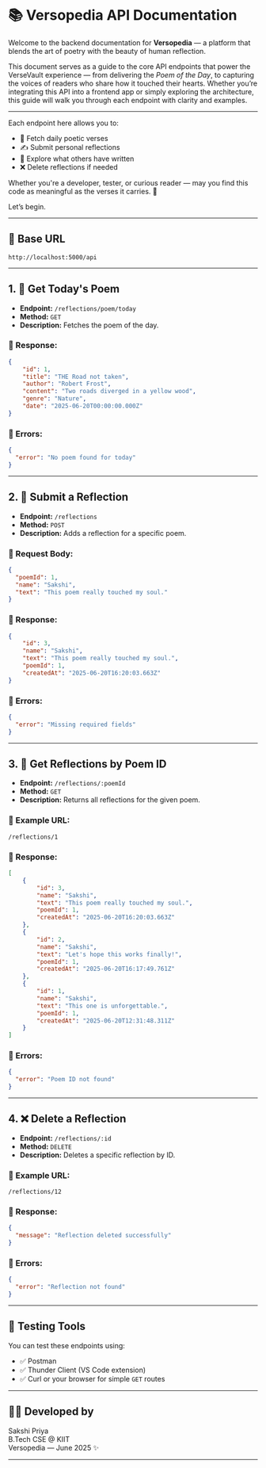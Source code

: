# 📚 Versopedia API Documentation



Welcome to the backend documentation for **Versopedia** — a platform that blends the art of poetry with the beauty of human reflection.

This document serves as a guide to the core API endpoints that power the VerseVault experience — from delivering the *Poem of the Day*, to capturing the voices of readers who share how it touched their hearts. Whether you’re integrating this API into a frontend app or simply exploring the architecture, this guide will walk you through each endpoint with clarity and examples.

---

Each endpoint here allows you to:

- 📰 Fetch daily poetic verses
- ✍️ Submit personal reflections
- 📖 Explore what others have written
- ❌ Delete reflections if needed

Whether you're a developer, tester, or curious reader — may you find this code as meaningful as the verses it carries. 🌿

Let’s begin.


---

## 📘 Base URL

```
http://localhost:5000/api
```

---

## 1. 📰 Get Today's Poem

- **Endpoint:** `/reflections/poem/today`
- **Method:** `GET`
- **Description:** Fetches the poem of the day.

### 🔸 Response:
```json
{
    "id": 1,
    "title": "THE Road not taken",
    "author": "Robert Frost",
    "content": "Two roads diverged in a yellow wood",
    "genre": "Nature",
    "date": "2025-06-20T00:00:00.000Z"
}
```

### 🔸 Errors:
```json
{
  "error": "No poem found for today"
}
```

---

## 2. 📝 Submit a Reflection

- **Endpoint:** `/reflections`
- **Method:** `POST`
- **Description:** Adds a reflection for a specific poem.

### 🔸 Request Body:
```json
{
  "poemId": 1,
  "name": "Sakshi",
  "text": "This poem really touched my soul."
}

```

### 🔸 Response:
```json
{
    "id": 3,
    "name": "Sakshi",
    "text": "This poem really touched my soul.",
    "poemId": 1,
    "createdAt": "2025-06-20T16:20:03.663Z"
}
```

### 🔸 Errors:
```json
{
  "error": "Missing required fields"
}
```

---

## 3. 📖 Get Reflections by Poem ID

- **Endpoint:** `/reflections/:poemId`
- **Method:** `GET`
- **Description:** Returns all reflections for the given poem.

### 🔸 Example URL:
```
/reflections/1
```

### 🔸 Response:
```json
[
    {
        "id": 3,
        "name": "Sakshi",
        "text": "This poem really touched my soul.",
        "poemId": 1,
        "createdAt": "2025-06-20T16:20:03.663Z"
    },
    {
        "id": 2,
        "name": "Sakshi",
        "text": "Let's hope this works finally!",
        "poemId": 1,
        "createdAt": "2025-06-20T16:17:49.761Z"
    },
    {
        "id": 1,
        "name": "Sakshi",
        "text": "This one is unforgettable.",
        "poemId": 1,
        "createdAt": "2025-06-20T12:31:48.311Z"
    }
]
```

### 🔸 Errors:
```json
{
  "error": "Poem ID not found"
}
```

---

## 4. ❌ Delete a Reflection

- **Endpoint:** `/reflections/:id`
- **Method:** `DELETE`
- **Description:** Deletes a specific reflection by ID.

### 🔸 Example URL:
```
/reflections/12
```

### 🔸 Response:
```json
{
  "message": "Reflection deleted successfully"
}
```

### 🔸 Errors:
```json
{
  "error": "Reflection not found"
}
```

---

## 🧪 Testing Tools

You can test these endpoints using:

- ✅ Postman
- ✅ Thunder Client (VS Code extension)
- ✅ Curl or your browser for simple `GET` routes

---

## 👩‍💻 Developed by

Sakshi Priya  
B.Tech CSE @ KIIT  
Versopedia — June 2025 ✨

---
